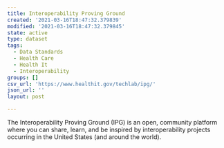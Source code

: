 ```yaml
---
title: Interoperability Proving Ground
created: '2021-03-16T18:47:32.379839'
modified: '2021-03-16T18:47:32.379845'
state: active
type: dataset
tags:
  - Data Standards
  - Health Care
  - Health It
  - Interoperability
groups: []
csv_url: 'https://www.healthit.gov/techlab/ipg/'
json_url: ''
layout: post

---
```

The Interoperability Proving Ground (IPG) is an open, community platform where you can share, learn, and be inspired by interoperability projects occurring in the United States (and around the world).
